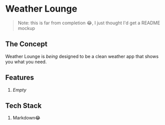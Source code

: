 # Weather Lounge
> Note: this is far from completion 😂, I just thought I'd get a README mockup


## The Concept
Weather Lounge is *being* designed to be a clean weather app that shows you what you need.

## Features
1. *Empty*

## Tech Stack
1. Markdown😂